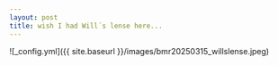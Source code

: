 ```yaml
---
layout: post
title: wish I had Will´s lense here...
---
```


![_config.yml]({{ site.baseurl }}/images/bmr20250315_willslense.jpeg)
